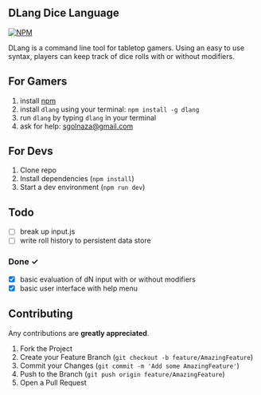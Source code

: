 ## DLang Dice Language
[![NPM](https://img.shields.io/npm/v/dlang)](https://www.npmjs.com/package/dlang)

DLang is a command line tool for tabletop gamers.  Using an easy to use syntax, players can keep track of dice rolls with or without modifiers.

## For Gamers
1. install [npm](https://www.npmjs.com/get-npm)
2. install `dlang` using your terminal: `npm install -g dlang`
3. run `dlang` by typing `dlang` in your terminal
4. ask for help: <sgolnaza@gmail.com>

## For Devs
1. Clone repo
2. Install dependencies (`npm install`)
3. Start a dev environment (`npm run dev`)

## Todo
- [ ] break up input.js
- [ ] write roll history to persistent data store

### Done ✓
- [x] basic evaluation of dN input with or without modifiers
- [x] basic user interface with help menu

<!-- CONTRIBUTING -->
## Contributing

Any contributions are **greatly appreciated**.

1. Fork the Project
2. Create your Feature Branch (`git checkout -b feature/AmazingFeature`)
3. Commit your Changes (`git commit -m 'Add some AmazingFeature'`)
4. Push to the Branch (`git push origin feature/AmazingFeature`)
5. Open a Pull Request
